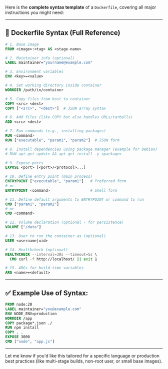Here is the **complete syntax template** of a `Dockerfile`, covering all major instructions you might need:

---

## 📄 **Dockerfile Syntax (Full Reference)**

```dockerfile
# 1. Base image
FROM <image>:<tag> AS <stage-name>

# 2. Maintainer info (optional)
LABEL maintainer="yourname@example.com"

# 3. Environment variables
ENV <key>=<value>

# 4. Set working directory inside container
WORKDIR /path/in/container

# 5. Copy files from host to container
COPY <src> <dest>
COPY ["<src>", "<dest>"]  # JSON array syntax

# 6. Add files (like COPY but also handles URLs/tarballs)
ADD <src> <dest>

# 7. Run commands (e.g., installing packages)
RUN <command>
RUN ["executable", "param1", "param2"]  # JSON form

# 8. Install dependencies using package manager (example for Debian)
# RUN apt-get update && apt-get install -y <package>

# 9. Expose ports
EXPOSE <port> [<port>/<protocol>...]

# 10. Define entry point (main process)
ENTRYPOINT ["executable", "param1"]   # Preferred form
# or
ENTRYPOINT <command>                  # Shell form

# 11. Define default arguments to ENTRYPOINT or command to run
CMD ["param1", "param2"]
# or
CMD <command>

# 12. Volume declaration (optional - for persistence)
VOLUME ["/data"]

# 13. User to run the container as (optional)
USER <username|uid>

# 14. Healthcheck (optional)
HEALTHCHECK --interval=30s --timeout=5s \
  CMD curl -f http://localhost/ || exit 1

# 15. ARGs for build-time variables
ARG <name>=<default>
```

---

## ✅ Example Use of Syntax:

```dockerfile
FROM node:20
LABEL maintainer="you@example.com"
ENV NODE_ENV=production
WORKDIR /app
COPY package*.json ./
RUN npm install
COPY . .
EXPOSE 3000
CMD ["node", "app.js"]
```

---

Let me know if you'd like this tailored for a specific language or production best practices (like multi-stage builds, non-root user, or small base images).

